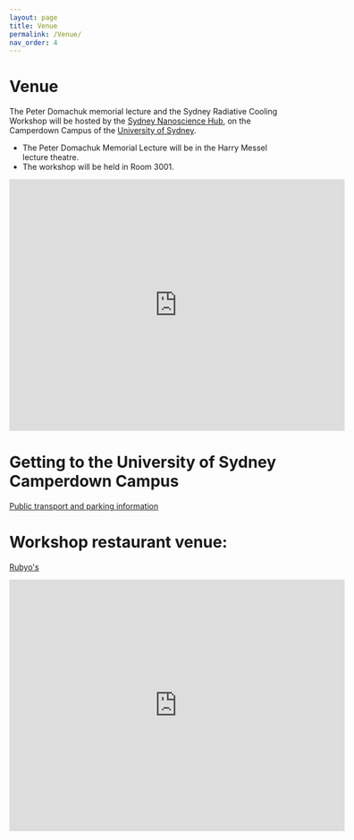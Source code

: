 ```yaml
---
layout: page
title: Venue
permalink: /Venue/
nav_order: 4
---
```

# Venue
The Peter Domachuk memorial lecture and the Sydney Radiative Cooling Workshop  will be hosted by the 
[Sydney Nanoscience Hub](https://www.sydney.edu.au/nano/about/facilities/sydney-nanoscience-hub.html), on the Camperdown Campus of  the [University of Sydney](https://www.sydney.edu.au/).

- The Peter Domachuk Memorial Lecture will be in the Harry Messel lecture theatre.
- The workshop will be held in Room 3001. 
<iframe src="https://www.google.com/maps/embed?pb=!1m18!1m12!1m3!1d3312.0629605329655!2d151.18766770000002!3d-33.8880323!2m3!1f0!2f0!3f0!3m2!1i1024!2i768!4f13.1!3m3!1m2!1s0x6b12b1d4ac703f17%3A0x43921a45cac850a3!2sThe%20University%20of%20Sydney%20Nano%20Institute%20Sydney%20Nanoscience%20Hub!5e0!3m2!1sen!2sau!4v1744609801862!5m2!1sen!2sau" width="600" height="450" style="display: block; margin: 0 auto; border:0;" allowfullscreen="" loading="lazy" referrerpolicy="no-referrer-when-downgrade"></iframe>


# Getting to the University of Sydney Camperdown Campus
[Public transport and parking information](https://www.sydney.edu.au/about-us/campuses/getting-to-campus.html)

# Workshop restaurant venue: 
[Rubyo's](https://maps.app.goo.gl/MeLvTtTsukNsj4rZA)

<iframe src="https://www.google.com/maps/embed?pb=!1m24!1m8!1m3!1d3311.9790108214524!2d151.1850724!3d-33.8901944!3m2!1i1024!2i768!4f13.1!4m13!3e2!4m5!1s0x6b12b1d4ac703f17%3A0x43921a45cac850a3!2sThe%20University%20of%20Sydney%20Nano%20Institute%20Sydney%20Nanoscience%20Hub%2C%20Physics%20Road%2C%20Camperdown%20NSW!3m2!1d-33.8880323!2d151.1876677!4m5!1s0x6b12b1d2b589913f%3A0xedb1f002643104ab!2s18-20%20King%20St%2C%20Newtown%20NSW%202042!3m2!1d-33.892573!2d151.18716!5e0!3m2!1sen!2sau!4v1759285699844!5m2!1sen!2sau" width="600" height="450" style="border:0;" allowfullscreen="" loading="lazy" referrerpolicy="no-referrer-when-downgrade"></iframe>